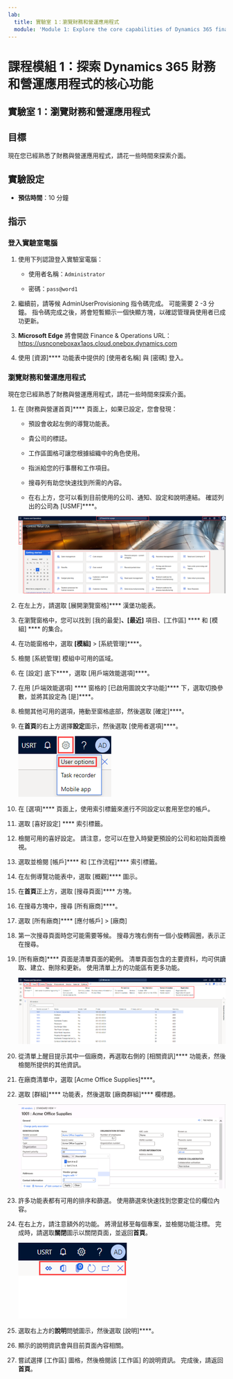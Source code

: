 ```yaml
---
lab:
  title: 實驗室 1：瀏覽財務和營運應用程式
  module: 'Module 1: Explore the core capabilities of Dynamics 365 finance and operations apps'
---
```


# 課程模組 1：探索 Dynamics 365 財務和營運應用程式的核心功能

## 實驗室 1：瀏覽財務和營運應用程式

## 目標

現在您已經熟悉了財務與營運應用程式，請花一些時間來探索介面。

## 實驗設定

- **預估時間**：10 分鐘

## 指示

### 登入實驗室電腦

1.  使用下列認證登入實驗室電腦：

    - 使用者名稱：`Administrator`

    - 密碼：`pass@word1`

1.  繼續前，請等候 AdminUserProvisioning 指令碼完成。 可能需要 2 -3 分鐘。 指令碼完成之後，將會短暫顯示一個快顯方塊，以確認管理員使用者已成功更新。 

1.  **Microsoft Edge** 將會開啟 Finance & Operations URL：<https://usnconeboxax1aos.cloud.onebox.dynamics.com>

1.  使用 [資源]**** 功能表中提供的 [使用者名稱] 與 [密碼] 登入。 


### 瀏覽財務和營運應用程式

現在您已經熟悉了財務與營運應用程式，請花一些時間來探索介面。

1.  在 [財務與營運首頁]**** 頁面上，如果已設定，您會發現：

    - 預設會收起左側的導覽功能表。

    - 貴公司的標誌。

    - 工作區圖格可讓您根據組織中的角色使用。

    - 指派給您的行事曆和工作項目。

    - 搜尋列有助您快速找到所需的內容。

    - 在右上方，您可以看到目前使用的公司、通知、設定和說明連結。 確認列出的公司為 [USMF]****。

    ![Dynamics 365 Finance and Operations 首頁的螢幕擷取畫面，其中已醒目提示區域。](./media/lab-navigate-finance-and-operations-apps-04.png)

2.  在左上方，請選取 [展開瀏覽窗格]**** 漢堡功能表。

3.  在瀏覽窗格中，您可以找到 [我的最愛]****、[最近]**** 項目、[工作區] **** 和 [模組] **** 的集合。

4.  在功能窗格中，選取 **[模組]** > [系統管理]****。

5.  檢閱 [系統管理] 模組中可用的區域。

6.  在 [設定] 底下****，選取 [用戶端效能選項]****。

7.  在用 [戶端效能選項] **** 窗格的 [已啟用圖說文字功能]**** 下，選取切換參數，並將其設定為 [是]****。

8.  檢閱其他可用的選項，捲動至窗格底部，然後選取 [確定]****。

9.  在**首頁**的右上方選擇**設定**圖示，然後選取 [使用者選項]****。

    ![設定圖示和使用者選項下拉式清單的螢幕擷取畫面。](./media/lab-navigate-finance-and-operations-apps-05.png)

10. 在 [選項]**** 頁面上，使用索引標籤來進行不同設定以套用至您的帳戶。

11. 選取 [喜好設定] **** 索引標籤。

12. 檢閱可用的喜好設定。 請注意，您可以在登入時變更預設的公司和初始頁面檢視。

13. 選取並檢閱 [帳戶]**** 和 [工作流程]**** 索引標籤。

14. 在左側導覽功能表中，選取 [概觀]**** 圖示。

15. 在**首頁**正上方，選取 [搜尋頁面]**** 方塊。

16. 在搜尋方塊中，搜尋 [所有廠商]****。

17. 選取 [所有廠商]**** [應付帳戶] > [廠商]

18. 第一次搜尋頁面時您可能需要等候。 搜尋方塊右側有一個小旋轉圓圈，表示正在搜尋。

19. [所有廠商]**** 頁面是清單頁面的範例。 清單頁面包含的主要資料，均可供讀取、建立、刪除和更新。 使用清單上方的功能區有更多功能。

    ![[所有廠商] 清單的螢幕擷取畫面，其中已醒目提示功能表功能。](./media/lab-navigate-finance-and-operations-apps-06.png)

20. 從清單上醒目提示其中一個廠商，再選取右側的 [相關資訊]**** 功能表，然後檢閱所提供的其他資訊。

21. 在廠商清單中，選取 [Acme Office Supplies]****。

22. 選取 [群組]**** 功能表，然後選取 [廠商群組]**** 欄標題。

    ![Acme Office Supplies 的廠商群組資料行標題螢幕擷取畫面。](./media/lab-navigate-finance-and-operations-apps-07.png)

23. 許多功能表都有可用的排序和篩選。 使用篩選來快速找到您要定位的欄位內容。

24. 在右上方，請注意額外的功能。 將滑鼠移至每個專案，並檢閱功能注標。 完成時，請選取**關閉**圖示以關閉頁面，並返回**首頁**。

    ![清單頁面右上方功能表的螢幕擷取畫面，顯示用於連接至 [Power Apps]、[Office 應用程式]、[附件]、[重新整理]、[在新視窗中開啟] 與 [關閉] 按鈕其他功能。](./media/lab-navigate-finance-and-operations-apps-08.png)

25. 選取右上方的**說明**問號圖示，然後選取 [說明]****。

26. 顯示的說明資訊會與目前頁面內容相關。

27. 嘗試選擇 [工作區] 圖格，然後檢閱該 [工作區] 的說明資訊。 完成後，請返回**首頁**。

